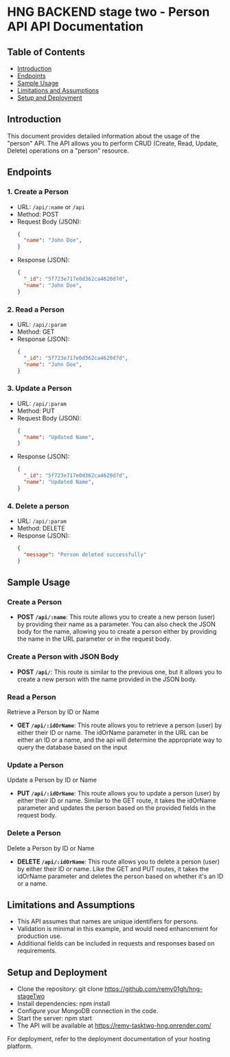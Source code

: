 # HNG BACKEND stage two - Person API API Documentation

## Table of Contents

- [Introduction](#introduction)
- [Endpoints](#Endpoints)
- [Sample Usage](#Sample-Usage)
- [Limitations and Assumptions](#Limitations-and-Assumptions)
- [Setup and Deployment](#Setup-and-Deployment)

## Introduction
This document provides detailed information about the usage of the "person" API. The API allows you to perform CRUD (Create, Read, Update, Delete) operations on a "person" resource.

## Endpoints

### 1. Create a Person
- URL: `/api/:name` or `/api`
- Method: POST
- Request Body (JSON):
  ```json
  {
    "name": "John Doe",
  }

- Response (JSON):
  ```json
  {
    "_id": "5f723e717e0d362ca4620d7d",
    "name": "John Doe",
  }

### 2. Read a Person
- URL: `/api/:param`
- Method: GET
- Response (JSON):
  ```json
  {
    "_id": "5f723e717e0d362ca4620d7d",
    "name": "John Doe",
  }

### 3. Update a Person
- URL: `/api/:param`
- Method: PUT
- Request Body (JSON):
  ```json
  {
    "name": "Updated Name",
  }

- Response (JSON):
  ```json
  {
    "_id": "5f723e717e0d362ca4620d7d",
    "name": "Updated Name",
  }

### 4. Delete a person
- URL: `/api/:param`
- Method: DELETE
- Response (JSON):
  ```json
  {
    "message": "Person deleted successfully"
  }

## Sample Usage

### Create a Person
- **POST `/api/:name`**: This route allows you to create a new person (user) by providing their name as a parameter. You can also check the JSON body for the name, allowing you to create a person either by providing the name in the URL parameter or in the request body.

### Create a Person with JSON Body
- **POST `/api/`**: This route is similar to the previous one, but it allows you to create a new person with the name provided in the JSON body.

### Read a Person
Retrieve a Person by ID or Name
- **GET `/api/:idOrName`**: This route allows you to retrieve a person (user) by either their ID or name. The idOrName parameter in the URL can be either an ID or a name, and the api will determine the appropriate way to query the database based on the input

### Update a Person
Update a Person by ID or Name
- **PUT `/api/:idOrName`**: This route allows you to update a person (user) by either their ID or name. Similar to the GET route, it takes the idOrName parameter and updates the person based on the provided fields in the request body.

### Delete a Person
Delete a Person by ID or Name
- **DELETE `/api/:idOrName`**: This route allows you to delete a person (user) by either their ID or name. Like the GET and PUT routes, it takes the idOrName parameter and deletes the person based on whether it's an ID or a name.

## Limitations and Assumptions
- This API assumes that names are unique identifiers for persons.
- Validation is minimal in this example, and would need enhancement for production use.
- Additional fields can be included in requests and responses based on requirements.

## Setup and Deployment
- Clone the repository: git clone https://github.com/remy01gh/hng-stageTwo
- Install dependencies: npm install
- Configure your MongoDB connection in the code.
- Start the server: npm start
- The API will be available at https://remy-tasktwo-hng.onrender.com/

For deployment, refer to the deployment documentation of your hosting platform.
